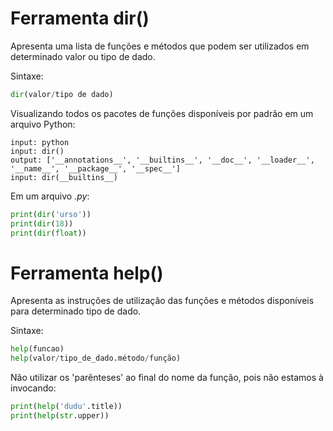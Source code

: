 # Ferramenta dir()


Apresenta uma lista de funções e métodos que podem ser utilizados em determinado valor ou tipo de dado.

Sintaxe: 
````python
dir(valor/tipo de dado)
````

Visualizando todos os pacotes de funções disponíveis por padrão em um arquivo Python:

````
input: python
input: dir()
output: ['__annotations__', '__builtins__', '__doc__', '__loader__', '__name__', '__package__', '__spec__']
input: dir(__builtins__)
````

Em um arquivo _.py_:
````python
print(dir('urso'))
print(dir(18))
print(dir(float))
````


# Ferramenta help()


Apresenta as instruções de utilização das funções e métodos disponíveis para determinado tipo de dado.

Sintaxe: 
````python
help(funcao)
help(valor/tipo_de_dado.método/função) 
````

Não utilizar os 'parênteses' ao final do nome da função, pois não estamos à invocando:
  
````python
print(help('dudu'.title))
print(help(str.upper))
````